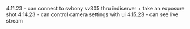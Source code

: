 4.11.23 - can connect to svbony sv305 thru indiserver + take an exposure shot
4.14.23 - can control camera settings with ui
4.15.23 - can see live stream